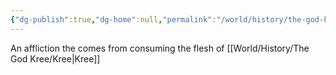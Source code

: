 ```yaml
---
{"dg-publish":true,"dg-home":null,"permalink":"/world/history/the-god-kree/madness-of-kree/","dgPassFrontmatter":true,"created":"2025-03-16T17:24:53.042-04:00","updated":"2025-03-16T19:07:46.016-04:00"}
---
```



An affliction the comes from consuming the flesh of [[World/History/The God Kree/Kree\|Kree]] 